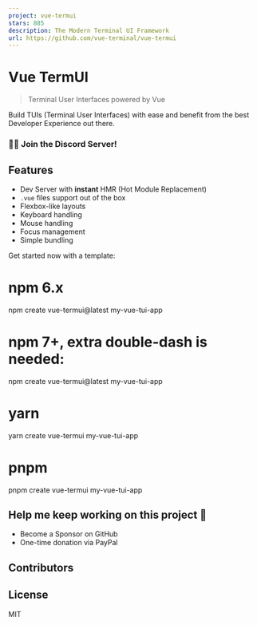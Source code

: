 ```yaml
---
project: vue-termui
stars: 885
description: The Modern Terminal UI Framework
url: https://github.com/vue-terminal/vue-termui
---
```


  

  

Vue TermUI
==========

> Terminal User Interfaces powered by Vue

Build TUIs (Terminal User Interfaces) with ease and benefit from the best Developer Experience out there.

### 🧑‍💻 Join the Discord Server!

Features
--------

-   Dev Server with **instant** HMR (Hot Module Replacement)
-   `.vue` files support out of the box
-   Flexbox-like layouts
-   Keyboard handling
-   Mouse handling
-   Focus management
-   Simple bundling

Get started now with a template:

# npm 6.x
npm create vue-termui@latest my-vue-tui-app

# npm 7+, extra double-dash is needed:
npm create vue-termui@latest my-vue-tui-app

# yarn
yarn create vue-termui my-vue-tui-app

# pnpm
pnpm create vue-termui my-vue-tui-app

Help me keep working on this project 💚
---------------------------------------

-   Become a Sponsor on GitHub
-   One-time donation via PayPal

Contributors
------------

License
-------

MIT
